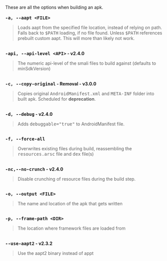 These are all the options when building an apk.
<br /><br />
<strong><kbd>-a, --aapt &lt;FILE></kbd></strong>
<blockquote>Loads aapt from the specified file location, instead of relying on path. Falls back to <kbd>$PATH</kbd> loading, if no file found. Unless <kbd>$PATH</kbd> references prebuilt custom aapt. This will more than likely not work.</blockquote>
<br />
<strong><kbd>-api, --api-level &lt;API></kbd> - <span class="label label-success">v2.4.0</span></strong>
<blockquote>The numeric api-level of the smali files to build against (defaults to minSdkVersion)</blockquote>
<br />
<strong><kbd>-c, --copy-original</kbd> - <span class="label label-danger">Removal - v3.0.0</span></strong>
<blockquote>Copies original <kbd>AndroidManifest.xml</kbd> and <kbd>META-INF</kbd> folder into built apk. Scheduled for <strong>deprecation</strong>.</blockquote>
<br />
<strong><kbd>-d, --debug</kbd> - <span class="label label-success">v2.4.0</span></strong>
<blockquote>Adds <kbd>debuggable="true"</kbd> to AndroidManifest file.</blockquote>
<br />
<strong><kbd>-f, --force-all</kbd></strong>
<blockquote>Overwrites existing files during build, reassembling the <kbd>resources.arsc</kbd> file and <kbd>dex</kbd> file(s)</blockquote>
<br />
<strong><kbd>-nc,--no-crunch</kbd> - <span class="label label-success">v2.4.0</span></strong>
<blockquote>Disable crunching of resource files during the build step.</blockquote>
<br />
<strong><kbd>-o, --output &lt;FILE></kbd></strong>
<blockquote>The name and location of the apk that gets written</blockquote>
<br />
<strong><kbd>-p, --frame-path &lt;DIR></kbd></strong>
<blockquote>The location where framework files are loaded from</blockquote>
<br />
<strong><kbd>--use-aapt2</kbd> - <span class="label label-success">v2.3.2</span></strong>
<blockquote>Use the aapt2 binary instead of appt</blockquote>
<br />

